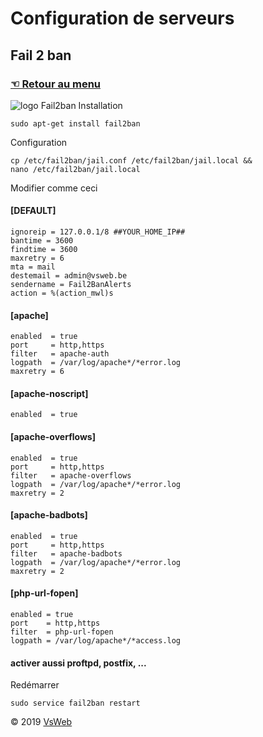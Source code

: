 Configuration de serveurs
==
Fail 2 ban
-
### [&#9756; Retour au menu](../README.md)
![logo Fail2ban](https://commons.wikimedia.org/wiki/File:Fail2ban_logo.png?uselang=fr "logo fail2ban")
Installation

    sudo apt-get install fail2ban
    
Configuration

    cp /etc/fail2ban/jail.conf /etc/fail2ban/jail.local && 
    nano /etc/fail2ban/jail.local
    
Modifier comme ceci

#### [DEFAULT]

    ignoreip = 127.0.0.1/8 ##YOUR_HOME_IP##
    bantime = 3600
    findtime = 3600   
    maxretry = 6      
    mta = mail                     
    destemail = admin@vsweb.be
    sendername = Fail2BanAlerts
    action = %(action_mwl)s
    
#### [apache]

    enabled  = true
    port     = http,https
    filter   = apache-auth
    logpath  = /var/log/apache*/*error.log
    maxretry = 6

#### [apache-noscript]

    enabled  = true

#### [apache-overflows]

    enabled  = true
    port     = http,https
    filter   = apache-overflows
    logpath  = /var/log/apache*/*error.log
    maxretry = 2

#### [apache-badbots]

    enabled  = true
    port     = http,https
    filter   = apache-badbots
    logpath  = /var/log/apache*/*error.log
    maxretry = 2

#### [php-url-fopen]

    enabled = true
    port    = http,https
    filter  = php-url-fopen
    logpath = /var/log/apache*/*access.log
    
#### activer aussi proftpd, postfix, ...

Redémarrer

    sudo service fail2ban restart
   
&copy; 2019 [VsWeb](https://vsweb.be) 

















